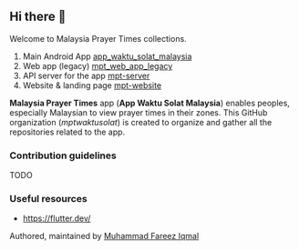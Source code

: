 ## Hi there 👋

Welcome to Malaysia Prayer Times collections.

1. Main Android App [app_waktu_solat_malaysia](https://github.com/mptwaktusolat/app_waktu_solat_malaysia)
1. Web app (legacy) [mpt_web_app_legacy](https://github.com/mptwaktusolat/mpt_web_app_legacy)
1. API server for the app [mpt-server](https://github.com/mptwaktusolat/mpt-server)
1. Website & landing page [mpt-website](https://github.com/mptwaktusolat/mpt-website)

**Malaysia Prayer Times** app (**App Waktu Solat Malaysia**) enables peoples, especially Malaysian to view prayer times in their zones. This GitHub organization (_mptwaktusolat_) is created to organize and gather all the repositories related to the app.

### Contribution guidelines

TODO

### Useful resources 

* https://flutter.dev/


Authored, maintained by [Muhammad Fareez Iqmal](https://iqfareez.com/)
